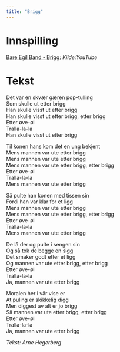 ```yaml
---
title: "Brigg"
---
```


# Innspilling

[Bare Egil Band - Brigg:](http://www.youtube.com/watch?v=QDzDEvo2KgI) _Kilde:YouTube_

# Tekst

Det var en skvær gæren pop-tulling  
Som skulle ut etter brigg  
Han skulle visst ut etter brigg  
Han skulle visst ut etter brigg, etter brigg  
Etter øve-øl  
Tralla-la-la  
Han skulle visst ut etter brigg  

Til konen hans kom det en ung bekjent  
Mens mannen var ute etter brigg  
Mens mannen var ute etter brigg  
Mens mannen var ute etter brigg, etter brigg  
Etter øve-øl  
Tralla-la-la  
Mens mannen var ute etter brigg  

Så pulte han konen med tissen sin   
Fordi han var klar for et ligg  
Mens mannen var ute etter brigg  
Mens mannen var ute etter brigg, etter brigg   
Etter øve-øl  
Tralla-la-la  
Mens mannen var ute etter brigg  

De lå der og pulte i sengen sin  
Og så tok de begge en sigg  
Det smaker godt etter et ligg  
Og mannen var ute etter brigg, etter brigg  
Etter øve-øl  
Tralla-la-la  
Ja, mannen var ute etter brigg  

Moralen her i vår vise er  
At puling er skikkelig digg  
Men diggest av alt er jo brigg  
Så mannen var ute etter brigg, etter brigg  
Etter øve-øl  
Tralla-la-la  
Ja, mannen var ute etter brigg  

_Tekst: Arne Hegerberg_
